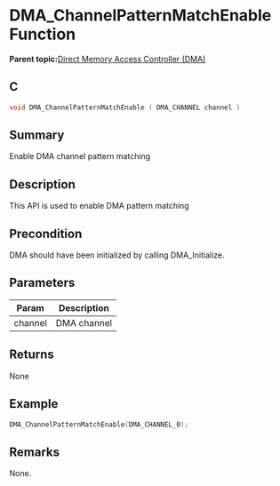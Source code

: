 # DMA\_ChannelPatternMatchEnable Function

**Parent topic:**[Direct Memory Access Controller \(DMA\)](GUID-FC435976-A639-435D-9C8F-0A08C3D59195.md)

## C

```c
void DMA_ChannelPatternMatchEnable ( DMA_CHANNEL channel )
```

## Summary

Enable DMA channel pattern matching

## Description

This API is used to enable DMA pattern matching

## Precondition

DMA should have been initialized by calling DMA\_Initialize.

## Parameters

|Param|Description|
|-----|-----------|
|channel|DMA channel|

## Returns

None

## Example

```c
DMA_ChannelPatternMatchEnable(DMA_CHANNEL_0);
```

## Remarks

None.

